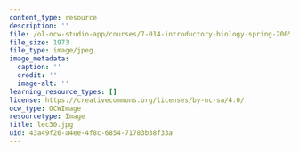 ```yaml
---
content_type: resource
description: ''
file: /ol-ocw-studio-app/courses/7-014-introductory-biology-spring-2005/43a49f26a4ee4f8c685471783b38f33a_lec30.jpg
file_size: 1973
file_type: image/jpeg
image_metadata:
  caption: ''
  credit: ''
  image-alt: ''
learning_resource_types: []
license: https://creativecommons.org/licenses/by-nc-sa/4.0/
ocw_type: OCWImage
resourcetype: Image
title: lec30.jpg
uid: 43a49f26-a4ee-4f8c-6854-71783b38f33a
---
```

